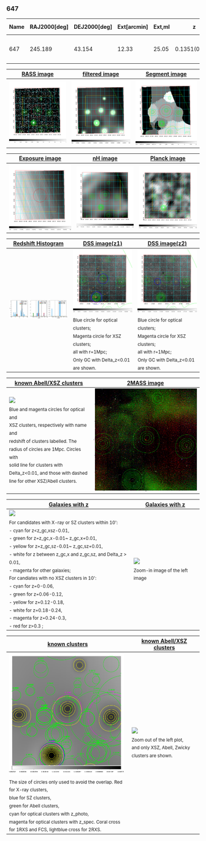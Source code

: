 <div STYLE="page-break-after: always;"></div>

### 647

|Name|RAJ2000[deg]|DEJ2000[deg] |Ext[arcmin]| Ext,ml | z | z_src| C|GC(XSZ,Delta_z<0.01)| GC(OPT,Delta_z<0.01)|GC| R_sig[arcmin] | R500[arcmin] | R500[Mpc]| CRsig[c/s] | CR500[c/s] |L500[1E44 erg/s]|F500[1E-12 erg/s/cm^2]| M500[1E14 Msun]|Tx[keV]|Cnt_sig|Beta|Rc[arcmin]|Comment|Alias|
|---|---|---|---|---|---|------|---|--------|---------|----------|---|---|---|---|---|---|---|---|---|---|---|---|---|---|
|647| 245.189| 43.154| 12.33| 25.05| 0.1351(0.005)| z1, z_opt| S| -| C, W| C, F20, N, W| 46.045| 8.935| 1.284| 0.752(0.089)| 0.663(0.079)| 6.675(3.048)| 13.779(6.292)| 6.86(1.49)| 7.33(1.02)| 877.9| 0.501(-0.001+0.002)| 12.307(-0.169+0.861)| -| t498|

|[RASS image](../image/647/647_img.pdf)|[filtered image](../image/647/647_fil.pdf)|[Segment image](../image/647/647_seg.pdf)|
|-------------------|--------------------|-------------------|
| <img src="../image/647/647_img.png" width="300">  | <img src="../image/647/647_fil.png" width="300">   | <img src="../image/647/647_seg.png" width="300">  |

|[Exposure image](../image/647/647_mex.pdf)| [nH image](../image/647/647_nh.pdf)| [Planck image](../image/647/647_p.pdf)|
|-------------------|--------------------|-------------------|
|<img src="../image/647/647_mex.png" width="300">   | <img src="../image/647/647_nh.png" width="300">    | <img src="../image/647/647_p.png" width="300"> |

|[Redshift Histogram](../image/647/647_zg.pdf) | [DSS image(z1)](../image/647/647_dss_z1.pdf)      |  [DSS image(z2)](../image/647/647_dss_z2.pdf)    |
|-------------------|--------------------|-------------------|
|<img src="../image/647/647_zg.png" width="300"> |<img src="../image/647/647_dss_z1.png" width="300"> <sub><br>Blue circle for optical clusters; <br>Magenta circle for XSZ clusters; <br>all with r=1Mpc; <br>Only GC with Delta_z<0.01 are shown. </sub>| <img src="../image/647/647_dss_z2.png" width="300"><sub><br>Blue circle for optical clusters; <br>Magenta circle for XSZ clusters; <br>all with r=1Mpc; <br>Only GC with Delta_z<0.01 are shown. </sub> |

|[known Abell/XSZ clusters](../image/647/647_m.pdf) | [2MASS image](../image/647/647_2mass.pdf)      |
|-------------------|-------------------|
|<img src=../image/647/647_m.png width="300"> <br><sub>Blue and magenta circles for optical and <br>XSZ clusters, respectively with name and <br>redshift of clusters labelled. The <br>radius of circles are 1Mpc. Circles with <br>solid line for clusters with <br>Delta_z<0.01, and those with dashed <br>line for other XSZ/Abell clusters.        </sub>|<img src="../image/647/647_2mass.png" width="300">  |

|[Galaxies with z](../image/647/647_opt_ned.pdf) |[Galaxies with z](../image/647/647_opt_ned_zoom.pdf) |
|-------------------|-------------------|
| <img src=../image/647/647_opt_ned.png width="300"> <br><sub> For candidates with X-ray or SZ clusters within 10': <br> - cyan for z<z_gc,xsz-0.01, <br> - green for z=z_gc,x-0.01~ z_gc,x+0.01, <br> - yellow for z=z_gc,sz-0.01~ z_gc,sz+0.01, <br> - white for z between z_gc,x and z_gc,sz, and Delta_z > 0.01, <br> - magenta for other galaxies; <br>For candiates with no XSZ clusters in 10': <br> - cyan for z=0-0.06, <br> - green for z=0.06-0.12, <br> - yellow for z=0.12-0.18, <br> - white for z=0.18-0.24, <br> - magenta for z=0.24-0.3, <br> - red for z>0.3 ;  </sub>|<img src=../image/647/647_opt_ned_zoom.png width="300">  <br><sub> Zoom-in image of the left image</sub>|

|[known clusters](../image/647/647_gc.pdf) |[known Abell/XSZ clusters](../image/647/647_gc_large.pdf) |
|-------------------|-------------------|
| <img src=../image/647/647_gc.png width="300"> <br><sub> The size of circles only used to avoid the overlap. Red for X-ray clusters, <br> blue for SZ clusters, <br> green for Abell clusters, <br> cyan for optical clusters with z_photo, <br> magenta for optical clusters with z_spec. Coral cross for 1RXS and FCS, lightblue cross for 2RXS. </sub>|<img src=../image/647/647_gc_large.png width="300"> <br><sub> Zoom out of the left plot, <br> and only XSZ, Abell, Zwicky clusters are shown. </sub> |



